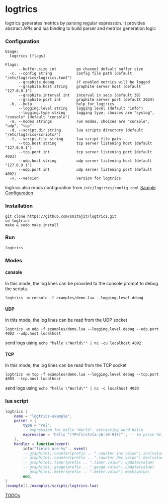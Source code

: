 # logtrics
logtrics generates metrics by parsing regular expression.
It provides abstract APIs and lua binding to build parser and metrics generation logic

### Configuration
```Usage:
Usage:
  logtrics [flags]

Flags:
      --buffer.size int         go channel default buffer size
  -c, --config string           config file path (default "/etc/logtrics/logtrics.toml")
      --graphite.debug          if enabled metrics will be logged
      --graphite.host string    graphite server host (default "127.0.0.1")
      --graphite.interval int   interval in secs (default 30)
      --graphite.port int       graphite server port (default 2024)
  -h, --help                    help for logtrics
      --logging.level string    logging level (default "info")
      --logging.type string     logging type, choices are "syslog", "console" (default "console")
  -m, --modes strings           run modes, choices are "console", "udp", "tcp"'
  -d, --script.dir string       lua scripts directory (default "/etc/logtrics/scripts/")
  -f, --script.file string      lua script file path
      --tcp.host string         tcp server listening host (default "127.0.0.1")
      --tcp.port int            tcp server listening port (default 4003)
      --udp.host string         udp server listening host (default "127.0.0.1")
      --udp.port int            udp server listening port (default 4002)
  -v, --version                 version for logtrics

```
logtrics also reads configuration from `/etc/logtrics/config.toml`
[Sample Configuration](./examples/config.toml)

### Installation
```
git clone https://github.com/smitajit/logtrics.git
cd logtrics
make & sudo make install
```

### Run
```
logtrics
```

### Modes

#### console
In this mode, the log lines can be provided to the console prompt to debug the scripts.
```
logtrics -m console -f examples/demo.lua --logging.level debug
```

#### UDP
In this mode, the log lines can be read from the UDP socket
```
logtrics -m udp -f examples/demo.lua --logging.level debug --udp.port 4002 --udp.host localhost
```
send logs using `echo "hello \"World\"" | nc -cu localhost 4002`

#### TCP
In this mode, the log lines can be read from the TCP socket
```
logtrics -m tcp -f examples/demo.lua --logging.level debug --tcp.port 4003 --tcp.host localhost
```
send logs using `echo "hello \"World\"" | nc -c localhost 4003`

### lua script
```lua
logtrics {
	name = "logtrics-example",
	parser = {
		type = "re2",
		-- expression for hello "World". extracting word hello
		expression = 'hello "(?P<first>[a-zA-z0-9]+)"', -- to parse hello "world"
	},
	handler = function(event)
		info("fields are %v" , event)
		-- graphite().counter(prefix .. ".counter.inc.value").inc(value)
		-- graphite().counter(prefix .. ".counter.dec.value").dec(value)
		-- graphite().timer(prefix .. ".timer.value").update(value)
		-- graphite().gauge(prefix .. ".gauge.value").update(value)
		-- graphite().meter(prefix .. ".meter.value").mark(value)
		end,
}
[example](./examples/scripts/logtrics.lua)

```
[TODOs](./TODO.md)

